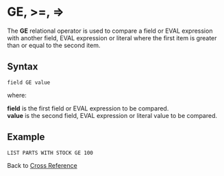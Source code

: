 # GE, >=, =>  

<PageHeader />

The **GE** relational operator is used to compare a field or EVAL expression with another field, EVAL expression or literal where the first item is greater than or equal to the second item.

## Syntax

```
field GE value
```

where:

**field** is the first field or EVAL expression to be compared.  
**value** is the second field, EVAL expression or literal value to be compared.  

## Example

```
LIST PARTS WITH STOCK GE 100  
```

Back to [Cross Reference](./../README.md)

<PageFooter />
